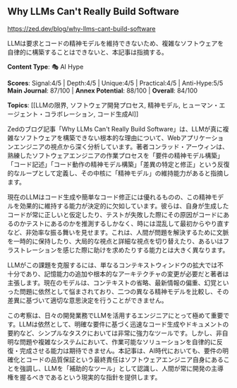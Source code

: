## Why LLMs Can't Really Build Software

https://zed.dev/blog/why-llms-cant-build-software

LLMは要求とコードの精神モデルを維持できないため、複雑なソフトウェアを自律的に構築することはできないと、本記事は指摘する。

**Content Type**: 🎭 AI Hype

**Scores**: Signal:4/5 | Depth:4/5 | Unique:4/5 | Practical:4/5 | Anti-Hype:5/5
**Main Journal**: 87/100 | **Annex Potential**: 88/100 | **Overall**: 84/100

**Topics**: [[LLMの限界, ソフトウェア開発プロセス, 精神モデル, ヒューマン・エージェント・コラボレーション, コード生成AI]]

Zedのブログ記事「Why LLMs Can't Really Build Software」は、LLMが真に複雑なソフトウェアを構築できない根本的な理由について、Webアプリケーションエンジニアの視点から深く分析しています。著者コンラッド・アーウィンは、熟練したソフトウェアエンジニアの作業プロセスを「要件の精神モデル構築」「コード記述」「コード動作の精神モデル構築」「差異の特定と修正」という反復的なループとして定義し、その中核に「精神モデル」の維持能力があると指摘します。

現在のLLMはコード生成や簡単なコード修正には優れるものの、この精神モデルを効果的に維持する能力が決定的に欠如しています。彼らは、自身が生成したコードが常に正しいと仮定したり、テストが失敗した際にその原因がコードにあるのかテストにあるのかを推測するしかなく、時には混乱して最初からやり直すなど、非効率な振る舞いを見せます。これは、人間が問題を解決するために文脈を一時的に保持したり、大局的な視点と詳細な視点を切り替えたり、あるいはフラストレーションを感じた際に助けを求めたりする能力とは大きく異なります。

LLMがこの課題を克服するには、単なるコンテキストウィンドウの拡大では不十分であり、記憶能力の追加や根本的なアーキテクチャの変更が必要だと著者は主張します。現在のモデルは、コンテキストの省略、最新情報の偏重、幻覚といった問題に依然として悩まされており、二つの異なる精神モデルを比較し、その差異に基づいて適切な意思決定を行うことができません。

この考察は、日々の開発業務でLLMを活用するエンジニアにとって極めて重要です。LLMは依然として、明確な要件に基づく迅速なコード生成やドキュメントの要約など、シンプルなタスクにおいては非常に強力なツールです。しかし、非自明な問題や複雑なシステムにおいて、作業可能なソリューションを自律的に反復・完成させる能力は期待できません。本記事は、AI時代においても、要件の明確化とコードの品質保証という最終責任はソフトウェアエンジニア自身にあることを強調し、LLMを「補助的なツール」として認識し、人間が常に開発の主導権を握るべきであるという現実的な指針を提供します。
